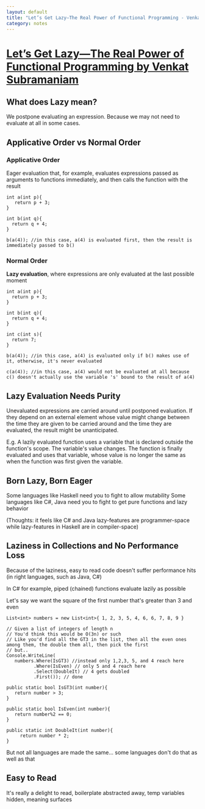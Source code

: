 ```yaml
---
layout: default
title: "Let’s Get Lazy—The Real Power of Functional Programming - Venkat Subramaniam [Talk]"
category: notes
---
```


# [Let’s Get Lazy—The Real Power of Functional Programming by Venkat Subramaniam](https://www.youtube.com/watch?v=ntWdmlrCheY)

## What does Lazy mean?
We postpone evaluating an expression.
Because we may not need to evaluate at all in some cases.

## Applicative Order vs Normal Order
### Applicative Order
Eager evaluation that, for example, evaluates expressions passed as arguments to functions immediately, and then calls the function with the result

```
int a(int p){
   return p + 3;
}

int b(int q){
  return q + 4;
}

b(a(4)); //in this case, a(4) is evaluated first, then the result is immediately passed to b()
```

### Normal Order
**Lazy evaluation**, where expressions are only evaluated at the last possible moment

```
int a(int p){
  return p + 3;
}

int b(int q){
  return q + 4;
}

int c(int s){
  return 7;
}

b(a(4)); //in this case, a(4) is evaluated only if b() makes use of it, otherwise, it's never evaluated

c(a(4)); //in this case, a(4) would not be evaluated at all because c() doesn't actually use the variable 's' bound to the result of a(4)
```

## Lazy Evaluation Needs Purity
Unevaluated expressions are carried around until postponed evaluation.
If they depend on an external element whose value might change between the time they are given to be carried around and the time they are evaluated, the result might be unanticipated. 

E.g. A lazily evaluated function uses a variable that is declared outside the function's scope.
The variable's value changes.
The function is finally evaluated and uses that variable, whose value is no longer the same as when the function was first given the variable.

## Born Lazy, Born Eager
Some languages like Haskell need you to fight to allow mutability
Some languages like C#, Java need you to fight to get pure functions and lazy behavior

(Thoughts: it feels like C# and Java lazy-features are programmer-space while lazy-features in Haskell are in compiler-space)

## Laziness in Collections and No Performance Loss
Because of the laziness, easy to read code doesn't suffer performance hits (in right languages, such as Java, C#)

In C# for example, piped (chained) functions evaluate lazily as possible 

Let's say we want the square of the first number that's greater than 3 and even

```
List<int> numbers = new List<int>{ 1, 2, 3, 5, 4, 6, 6, 7, 8, 9 }

// Given a list of integers of length n
// You'd think this would be O(3n) or such
// Like you'd find all the GT3 in the list, then all the even ones among them, the double them all, then pick the first
// but..
Console.WriteLine(
   numbers.Where(IsGT3) //instead only 1,2,3, 5, and 4 reach here 
          .Where(IsEven) // only 5 and 4 reach here
          .Select(DoubleIt) // 4 gets doubled
          .First()); // done

public static bool IsGT3(int number){
   return number > 3;
}

public static bool IsEven(int number){
   return number%2 == 0;      
}

public static int DoubleIt(int number){
     return number * 2;      
}
```
But not all languages are made the same... some languages don't do that as well as that

## Easy to Read
It's really a delight to read, boilerplate abstracted away, temp variables hidden, meaning surfaces


